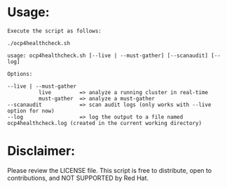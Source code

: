 # Usage:

```
Execute the script as follows:

./ocp4healthcheck.sh 

usage: ocp4healthcheck.sh [--live | --must-gather] [--scanaudit] [--log]

Options:

--live | --must-gather  
          live         => analyze a running cluster in real-time
          must-gather  => analyze a must-gather
--scanaudit            => scan audit logs (only works with --live option for now)
--log                  => log the output to a file named ocp4healthcheck.log (created in the current working directory)
```

# Disclaimer:
Please review the LICENSE file. This script is free to distribute, open to contributions, and NOT SUPPORTED by Red Hat.

